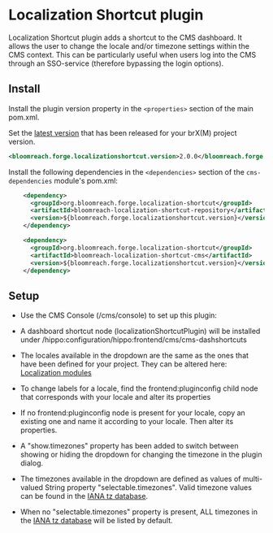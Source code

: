 #  Localization Shortcut plugin

Localization Shortcut plugin adds a shortcut to the CMS dashboard.
It allows the user to change the locale and/or timezone settings within the CMS context.
This can be particularly useful when users log into the CMS through an SSO-service (therefore bypassing the login options).

## Install

Install the plugin version property in the ```<properties>``` section of the main pom.xml.

Set the [latest version](release-notes.md) that has been released for your brX(M) project version. 

```xml
<bloomreach.forge.localizationshortcut.version>2.0.0</bloomreach.forge.localizationshortcut.version>
```

Install the following dependencies in the ```<dependencies>``` section of the ```cms-dependencies``` module's pom.xml:

```xml
    <dependency>
      <groupId>org.bloomreach.forge.localization-shortcut</groupId>
      <artifactId>bloomreach-localization-shortcut-repository</artifactId>
      <version>${bloomreach.forge.localizationshortcut.version}</version>
    </dependency>
```
```xml
    <dependency>
      <groupId>org.bloomreach.forge.localization-shortcut</groupId>
      <artifactId>bloomreach-localization-shortcut-cms</artifactId>
      <version>${bloomreach.forge.localizationshortcut.version}</version>
    </dependency>
```

## Setup

* Use the CMS Console (/cms/console) to set up this plugin:

* A dashboard shortcut node (localizationShortcutPlugin) will be installed under /hippo:configuration/hippo:frontend/cms/cms-dashshortcuts

* The locales available in the dropdown are the same as the ones that have been defined for your project. They can be altered here: [Localization modules](https://documentation.bloomreach.com/14/library/concepts/editor-interface/cms-ui-localization-modules.html) 

* To change labels for a locale, find the frontend:pluginconfig child node that corresponds with your locale and alter its properties

* If no frontend:pluginconfig node is present for your locale, copy an existing one and name it according to your locale. Then alter its properties.

* A "show.timezones" property has been added to switch between showing or hiding the dropdown for changing the timezone in the plugin dialog.

* The timezones available in the dropdown are defined as values of multi-valued String property "selectable.timezones". Valid timezone values can be found in the [IANA tz database](https://en.wikipedia.org/wiki/List_of_tz_database_time_zones).

* When no "selectable.timezones" property is present, ALL timezones in the [IANA tz database](https://en.wikipedia.org/wiki/List_of_tz_database_time_zones) will be listed by default.


